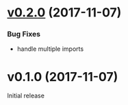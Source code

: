 <a name="v0.2.0"></a>
# [v0.2.0](https://github.com/eddyerburgh/vue-test-loader/compare/v0.2.0...v0.1.0) (2017-11-07)

### Bug Fixes

* handle multiple imports

<a name="v0.2.0"></a>
# v0.1.0 (2017-11-07)

Initial release
